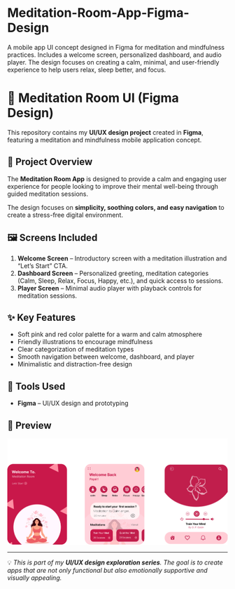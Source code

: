 # Meditation-Room-App-Figma-Design
A mobile app UI concept designed in Figma for meditation and mindfulness practices. Includes a welcome screen, personalized dashboard, and audio player. The design focuses on creating a calm, minimal, and user-friendly experience to help users relax, sleep better, and focus.

# 🧘 Meditation Room UI (Figma Design)

This repository contains my **UI/UX design project** created in **Figma**, featuring a meditation and mindfulness mobile application concept.



## 🎨 Project Overview
The **Meditation Room App** is designed to provide a calm and engaging user experience for people looking to improve their mental well-being through guided meditation sessions.  

The design focuses on **simplicity, soothing colors, and easy navigation** to create a stress-free digital environment.



## 🖼️ Screens Included
1. **Welcome Screen** – Introductory screen with a meditation illustration and “Let’s Start” CTA.  
2. **Dashboard Screen** – Personalized greeting, meditation categories (Calm, Sleep, Relax, Focus, Happy, etc.), and quick access to sessions.  
3. **Player Screen** – Minimal audio player with playback controls for meditation sessions.  



## ✨ Key Features
- Soft pink and red color palette for a warm and calm atmosphere  
- Friendly illustrations to encourage mindfulness  
- Clear categorization of meditation types  
- Smooth navigation between welcome, dashboard, and player  
- Minimalistic and distraction-free design  



## 🔧 Tools Used
- **Figma** – UI/UX design and prototyping  



## 📸 Preview
![Meditation Room Screens](./Meditation%20Room.png)

---

💡 _This is part of my **UI/UX design exploration series**. The goal is to create apps that are not only functional but also emotionally supportive and visually appealing._
